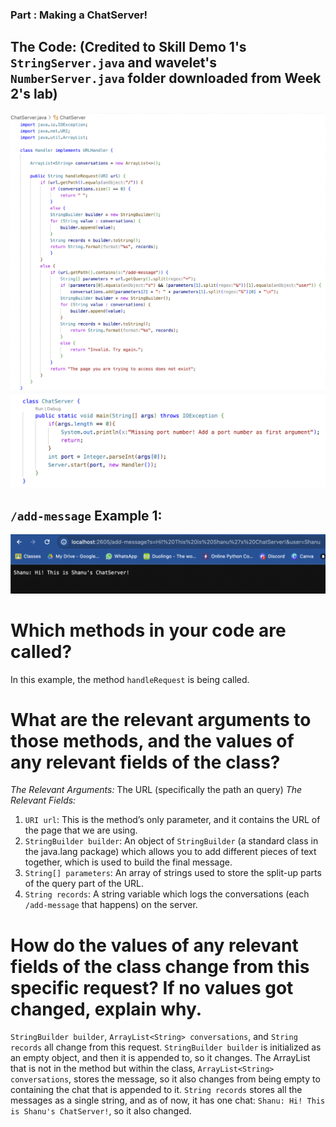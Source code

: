 ### Part : Making a ChatServer!
## The Code: (Credited to Skill Demo 1's `StringServer.java` and wavelet's `NumberServer.java` folder downloaded from Week 2's lab)
![Image](ChatServerSS1.png)
![Image](ChatServerSS2.png)
## `/add-message` Example 1:
![Image](ChatServerMessage1.png)
# Which methods in your code are called?
In this example, the method `handleRequest` is being called.
# What are the relevant arguments to those methods, and the values of any relevant fields of the class?
*The Relevant Arguments:* The URL (specifically the path an query)
*The Relevant Fields:*
1. `URI url`: This is the method’s only parameter, and it contains the URL of the page that we are using.
2. `StringBuilder builder`: An object of `StringBuilder` (a standard class in the java.lang package) which allows you to add different pieces of text together, which is used to build the final message.
3. `String[] parameters`: An array of strings used to store the split-up parts of the query part of the URL.
4. `String records`: A string variable which logs the conversations (each `/add-message` that happens) on the server.
# How do the values of any relevant fields of the class change from this specific request? If no values got changed, explain why.
`StringBuilder builder`, `ArrayList<String> conversations`, and `String records` all change from this request. `StringBuilder builder` is initialized as an empty object, and then it is appended to, so it changes. The ArrayList that is not in the method but within the class, `ArrayList<String> conversations`, stores the message, so it also changes from being empty to containing the chat that is appended to it. `String records` stores all the messages as a single string, and as of now, it has one chat: `Shanu: Hi! This is Shanu's ChatServer!`, so it also changed.
